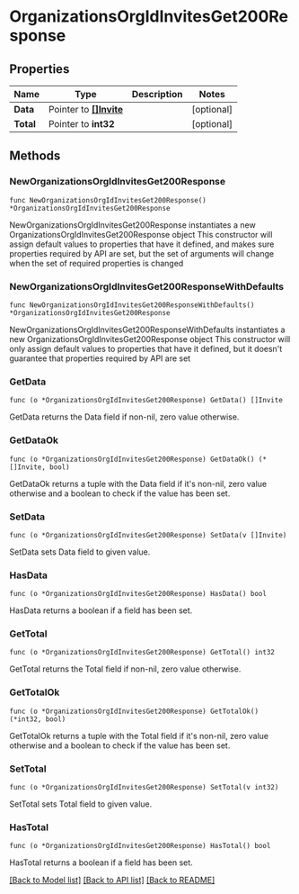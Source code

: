 # OrganizationsOrgIdInvitesGet200Response

## Properties

Name | Type | Description | Notes
------------ | ------------- | ------------- | -------------
**Data** | Pointer to [**[]Invite**](Invite.md) |  | [optional] 
**Total** | Pointer to **int32** |  | [optional] 

## Methods

### NewOrganizationsOrgIdInvitesGet200Response

`func NewOrganizationsOrgIdInvitesGet200Response() *OrganizationsOrgIdInvitesGet200Response`

NewOrganizationsOrgIdInvitesGet200Response instantiates a new OrganizationsOrgIdInvitesGet200Response object
This constructor will assign default values to properties that have it defined,
and makes sure properties required by API are set, but the set of arguments
will change when the set of required properties is changed

### NewOrganizationsOrgIdInvitesGet200ResponseWithDefaults

`func NewOrganizationsOrgIdInvitesGet200ResponseWithDefaults() *OrganizationsOrgIdInvitesGet200Response`

NewOrganizationsOrgIdInvitesGet200ResponseWithDefaults instantiates a new OrganizationsOrgIdInvitesGet200Response object
This constructor will only assign default values to properties that have it defined,
but it doesn't guarantee that properties required by API are set

### GetData

`func (o *OrganizationsOrgIdInvitesGet200Response) GetData() []Invite`

GetData returns the Data field if non-nil, zero value otherwise.

### GetDataOk

`func (o *OrganizationsOrgIdInvitesGet200Response) GetDataOk() (*[]Invite, bool)`

GetDataOk returns a tuple with the Data field if it's non-nil, zero value otherwise
and a boolean to check if the value has been set.

### SetData

`func (o *OrganizationsOrgIdInvitesGet200Response) SetData(v []Invite)`

SetData sets Data field to given value.

### HasData

`func (o *OrganizationsOrgIdInvitesGet200Response) HasData() bool`

HasData returns a boolean if a field has been set.

### GetTotal

`func (o *OrganizationsOrgIdInvitesGet200Response) GetTotal() int32`

GetTotal returns the Total field if non-nil, zero value otherwise.

### GetTotalOk

`func (o *OrganizationsOrgIdInvitesGet200Response) GetTotalOk() (*int32, bool)`

GetTotalOk returns a tuple with the Total field if it's non-nil, zero value otherwise
and a boolean to check if the value has been set.

### SetTotal

`func (o *OrganizationsOrgIdInvitesGet200Response) SetTotal(v int32)`

SetTotal sets Total field to given value.

### HasTotal

`func (o *OrganizationsOrgIdInvitesGet200Response) HasTotal() bool`

HasTotal returns a boolean if a field has been set.


[[Back to Model list]](../README.md#documentation-for-models) [[Back to API list]](../README.md#documentation-for-api-endpoints) [[Back to README]](../README.md)


